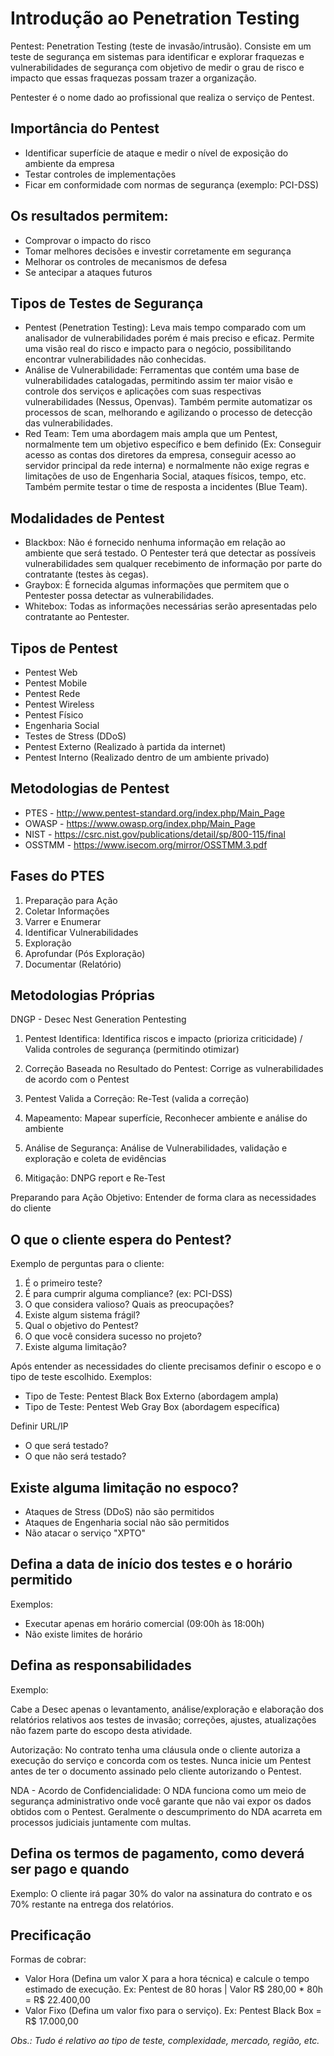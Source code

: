 # Introdução ao Penetration Testing

Pentest: Penetration Testing (teste de invasão/intrusão). Consiste em um teste de segurança em sistemas para identificar e explorar fraquezas e vulnerabilidades de segurança com objetivo de medir o grau de risco e impacto que essas fraquezas possam trazer a organização.

Pentester é o nome dado ao profissional que realiza o serviço de Pentest.

## Importância do Pentest
- Identificar superfície de ataque e medir o nível de exposição do ambiente da empresa
- Testar controles de implementações
- Ficar em conformidade com normas de segurança (exemplo: PCI-DSS)

## Os resultados permitem:
- Comprovar o impacto do risco
- Tomar melhores decisões e investir corretamente em segurança
- Melhorar os controles de mecanismos de defesa
- Se antecipar a ataques futuros

## Tipos de Testes de Segurança
- Pentest (Penetration Testing): Leva mais tempo comparado com um analisador de vulnerabilidades porém é mais preciso e eficaz. Permite uma visão real do risco e impacto para o negócio, possibilitando encontrar vulnerabilidades não conhecidas.
- Análise de Vulnerabilidade: Ferramentas que contém uma base de vulnerabilidades catalogadas, permitindo assim ter maior visão e controle dos serviços  e aplicações com suas respectivas vulnerabilidades (Nessus, Openvas). Também permite automatizar os processos de scan, melhorando e agilizando o processo de detecção das vulnerabilidades.
- Red Team: Tem uma abordagem mais ampla que um Pentest, normalmente tem um objetivo específico e bem definido (Ex: Conseguir acesso as contas dos diretores da empresa, conseguir acesso ao servidor principal da rede interna) e normalmente não exige regras e limitações de uso de Engenharia Social, ataques físicos, tempo, etc. Também permite testar o time de resposta a incidentes (Blue Team).

## Modalidades de Pentest
- Blackbox: Não é fornecido nenhuma informação em relação ao ambiente que será testado. O Pentester terá que detectar as possíveis vulnerabilidades sem qualquer recebimento de informação por parte do contratante (testes às cegas).
- Graybox: É fornecida algumas informações que permitem que o Pentester possa detectar as vulnerabilidades.
- Whitebox: Todas as informações necessárias serão apresentadas pelo contratante ao Pentester.

## Tipos de Pentest
- Pentest Web
- Pentest Mobile
- Pentest Rede
- Pentest Wireless
- Pentest Físico
- Engenharia Social
- Testes de Stress (DDoS)
- Pentest Externo (Realizado à partida da internet)
- Pentest Interno (Realizado dentro de um ambiente privado)

## Metodologias de Pentest
- PTES - http://www.pentest-standard.org/index.php/Main_Page
- OWASP - https://www.owasp.org/index.php/Main_Page
- NIST - https://csrc.nist.gov/publications/detail/sp/800-115/final
- OSSTMM - https://www.isecom.org/mirror/OSSTMM.3.pdf

## Fases do PTES
1. Preparação para Ação
2. Coletar Informações
3. Varrer e Enumerar
4. Identificar Vulnerabilidades
5. Exploração
6. Aprofundar (Pós Exploração)
7. Documentar (Relatório)

## Metodologias Próprias
DNGP - Desec Nest Generation Pentesting
1. Pentest Identifica: Identifica riscos e impacto (prioriza criticidade) / Valida controles de segurança (permitindo otimizar)
2. Correção Baseada no Resultado do Pentest: Corrige as vulnerabilidades de acordo com o Pentest
3. Pentest  Valida a Correção: Re-Test (valida a correção)

1. Mapeamento: Mapear superfície, Reconhecer ambiente e análise do ambiente
2. Análise de Segurança: Análise de Vulnerabilidades, validação e exploração e coleta de evidências
3. Mitigação: DNPG report e Re-Test

Preparando para Ação
Objetivo: Entender de forma clara as necessidades do cliente

## O que o cliente espera do Pentest?
Exemplo de perguntas para o cliente:
1. É o primeiro teste?
2. É para cumprir alguma compliance? (ex: PCI-DSS)
3. O que considera valioso? Quais as preocupações?
4. Existe algum sistema frágil?
5. Qual o objetivo do Pentest?
6. O que você considera sucesso no projeto?
7. Existe alguma limitação?

Após entender as necessidades do cliente precisamos definir o escopo e o tipo de teste escolhido.
Exemplos:
- Tipo de Teste: Pentest Black Box Externo (abordagem ampla)
- Tipo de Teste: Pentest Web Gray Box (abordagem específica)

Definir URL/IP
- O que será testado?
- O que não será testado?

## Existe alguma limitação no espoco?
- Ataques de Stress (DDoS) não são permitidos
- Ataques de Engenharia social não são permitidos
- Não atacar o serviço "XPTO"

## Defina a data de início dos testes e o horário permitido
Exemplos:
- Executar apenas em horário comercial (09:00h às 18:00h)
- Não existe limites de horário

## Defina as responsabilidades
Exemplo:

Cabe a Desec apenas o levantamento, análise/exploração e elaboração dos relatórios relativos aos testes de invasão; correções, ajustes, atualizações não fazem parte do escopo desta atividade.

Autorização: No contrato tenha uma cláusula onde o cliente autoriza a execução do serviço e concorda com os testes. Nunca inicie um Pentest antes de ter o documento assinado pelo cliente autorizando o Pentest.

NDA - Acordo de Confidencialidade: O NDA funciona como um meio de segurança administrativo onde você garante que não vai expor os dados obtidos com o Pentest. Geralmente o descumprimento do NDA acarreta em processos judiciais juntamente com multas.

## Defina os termos de pagamento, como deverá ser pago e quando
Exemplo: O cliente irá pagar 30% do valor na assinatura do contrato e os 70% restante na entrega dos relatórios.

## Precificação
Formas de cobrar:
- Valor Hora (Defina um valor X para a hora técnica) e calcule o tempo estimado de execução. Ex: Pentest de 80 horas | Valor R$ 280,00 * 80h = R$ 22.400,00
- Valor Fixo (Defina um valor fixo para o serviço). Ex: Pentest Black Box = R$ 17.000,00

*Obs.: Tudo é relativo ao tipo de teste, complexidade, mercado, região, etc.*

